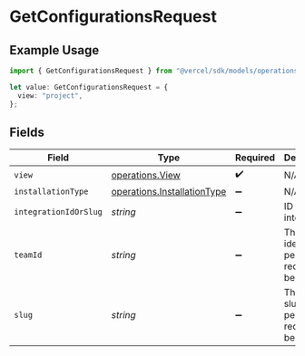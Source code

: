 # GetConfigurationsRequest

## Example Usage

```typescript
import { GetConfigurationsRequest } from "@vercel/sdk/models/operations/getconfigurations.js";

let value: GetConfigurationsRequest = {
  view: "project",
};
```

## Fields

| Field                                                                      | Type                                                                       | Required                                                                   | Description                                                                |
| -------------------------------------------------------------------------- | -------------------------------------------------------------------------- | -------------------------------------------------------------------------- | -------------------------------------------------------------------------- |
| `view`                                                                     | [operations.View](../../models/operations/view.md)                         | :heavy_check_mark:                                                         | N/A                                                                        |
| `installationType`                                                         | [operations.InstallationType](../../models/operations/installationtype.md) | :heavy_minus_sign:                                                         | N/A                                                                        |
| `integrationIdOrSlug`                                                      | *string*                                                                   | :heavy_minus_sign:                                                         | ID of the integration                                                      |
| `teamId`                                                                   | *string*                                                                   | :heavy_minus_sign:                                                         | The Team identifier to perform the request on behalf of.                   |
| `slug`                                                                     | *string*                                                                   | :heavy_minus_sign:                                                         | The Team slug to perform the request on behalf of.                         |
